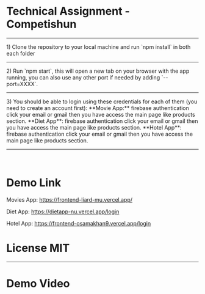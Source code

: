 # Technical Assignment - Competishun
<hr/>
1) Clone the repository to your local machine and run `npm install` in both each folder 
<hr/>
2) Run `npm start`, this will open a new tab on your browser with the app
running, you can also use any other port if needed by adding `--port=XXXX`.
<hr/>
3) You should be able to login using these credentials for each of them (you need to
create an account first):
**Movie App:** <EMAIL> firebase authentication click your email or gmail then you have access the main page like products section.
**Diet App**: <EMAIL> firebase authentication click your email or gmail then you have access the main page like products section.
**Hotel App**: <EMAIL> firebase authentication click your email or gmail then you have access the main page like products section.

<hr/>
<br>


# Demo Link

Movies App: https://frontend-liard-mu.vercel.app/

Diet App: https://dietapp-nu.vercel.app/login

Hotel App: https://frontend-osamakhan9.vercel.app/login

# License MIT

<hr/>

# Demo Video


